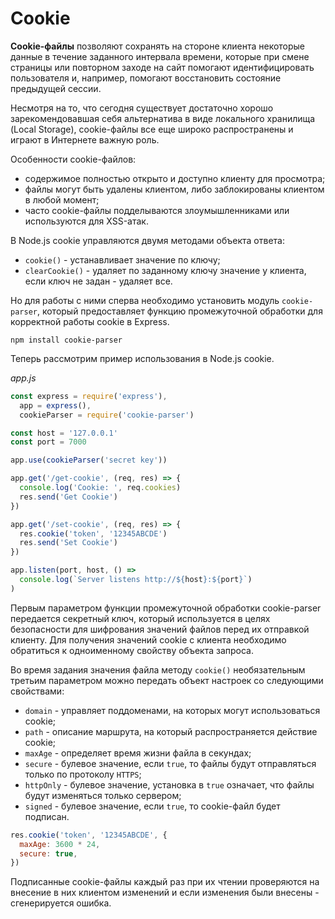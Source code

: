 # Cookie

**Cookie-файлы** позволяют сохранять на стороне клиента некоторые данные в течение заданного интервала времени, которые при смене страницы или повторном заходе на сайт помогают идентифицировать пользователя и, например, помогают восстановить состояние предыдущей сессии.

Несмотря на то, что сегодня существует достаточно хорошо зарекомендовавшая себя альтернатива в виде локального хранилища (Local Storage), cookie-файлы все еще широко распространены и играют в Интернете важную роль.

Особенности cookie-файлов:

- содержимое полностью открыто и доступно клиенту для просмотра;
- файлы могут быть удалены клиентом, либо заблокированы клиентом в любой момент;
- часто cookie-файлы подделываются злоумышленниками или используются для XSS-атак.

В Node.js cookie управляются двумя методами объекта ответа:

- `cookie()` - устанавливает значение по ключу;
- `clearCookie()` - удаляет по заданному ключу значение у клиента, если ключ не задан - удаляет все.

Но для работы с ними сперва необходимо установить модуль `cookie-parser`, который предоставляет функцию промежуточной обработки для корректной работы cookie в Express.

```
npm install cookie-parser
```

Теперь рассмотрим пример использования в Node.js cookie.

_app.js_

```js
const express = require('express'),
  app = express(),
  cookieParser = require('cookie-parser')

const host = '127.0.0.1'
const port = 7000

app.use(cookieParser('secret key'))

app.get('/get-cookie', (req, res) => {
  console.log('Cookie: ', req.cookies)
  res.send('Get Cookie')
})

app.get('/set-cookie', (req, res) => {
  res.cookie('token', '12345ABCDE')
  res.send('Set Cookie')
})

app.listen(port, host, () =>
  console.log(`Server listens http://${host}:${port}`)
)
```

Первым параметром функции промежуточной обработки cookie-parser передается секретный ключ, который используется в целях безопасности для шифрования значений файлов перед их отправкой клиенту. Для получения значений cookie с клиента необходимо обратиться к одноименному свойству объекта запроса.

Во время задания значения файла методу `cookie()` необязательным третьим параметром можно передать объект настроек со следующими свойствами:

- `domain` - управляет поддоменами, на которых могут использоваться cookie;
- `path` - описание маршрута, на который распространяется действие cookie;
- `maxAge` - определяет время жизни файла в секундах;
- `secure` - булевое значение, если `true`, то файлы будут отправляться только по протоколу `HTTPS`;
- `httpOnly` - булевое значение, установка в `true` означает, что файлы будут изменяться только сервером;
- `signed` - булевое значение, если `true`, то cookie-файл будет подписан.

```js
res.cookie('token', '12345ABCDE', {
  maxAge: 3600 * 24,
  secure: true,
})
```

Подписанные cookie-файлы каждый раз при их чтении проверяются на внесение в них клиентом изменений и если изменения были внесены - сгенерируется ошибка.
